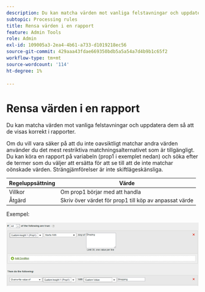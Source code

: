 ```yaml
---
description: Du kan matcha värden mot vanliga felstavningar och uppdatera dem så att de visas korrekt i rapporter.
subtopic: Processing rules
title: Rensa värden i en rapport
feature: Admin Tools
role: Admin
exl-id: 109005a3-2ea4-4b61-a733-d1019218ec56
source-git-commit: 429aaa43fdae669350bdb5a5a54a7d4b9b1c65f2
workflow-type: tm+mt
source-wordcount: '114'
ht-degree: 1%

---
```


# Rensa värden i en rapport

Du kan matcha värden mot vanliga felstavningar och uppdatera dem så att de visas korrekt i rapporter.

Om du vill vara säker på att du inte oavsiktligt matchar andra värden använder du det mest restriktiva matchningsalternativet som är tillgängligt. Du kan köra en rapport på variabeln (prop1 i exemplet nedan) och söka efter de termer som du väljer att ersätta för att se till att de inte matchar oönskade värden. Strängjämförelser är inte skiftlägeskänsliga.

| Regeluppsättning | Värde |
|---|---|
| Villkor | Om prop1 börjar med att handla |
| Åtgärd | Skriv över värdet för prop1 till köp av anpassat värde |

Exempel:

![](assets/clean-up-values-in-report.png)
